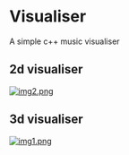 # Visualiser
A simple c++ music visualiser

## 2d visualiser
[![img2.png](https://i.postimg.cc/zBPBQ8Gc/img2.png)](https://postimg.cc/5YLbYcvB)

## 3d visualiser
[![img1.png](https://i.postimg.cc/FRKzG7NS/img1.png)](https://postimg.cc/2qPCSjqj)